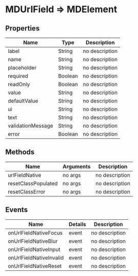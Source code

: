 # MDUrlField => MDElement

## Properties
Name | Type | Description
--- | --- | ---
label | String | no description
name | String | no description
placeholder | String | no description
required | Boolean | no description
readOnly | Boolean | no description
value | String | no description
defaultValue | String | no description
ui | String | no description
text | String | no description
validationMessage | String | no description
error | Boolean | no description

## Methods
Name | Arguments | Description
--- | --- | ---
urlFieldNative | no args | no description
resetClassPopulated | no args | no description
resetClassError | no args | no description

## Events
Name | Details | Description
--- | --- | ---
onUrlFieldNativeFocus | event | no description
onUrlFieldNativeBlur | event | no description
onUrlFieldNativeInput | event | no description
onUrlFieldNativeInvalid | event | no description
onUrlFieldNativeReset | event | no description

